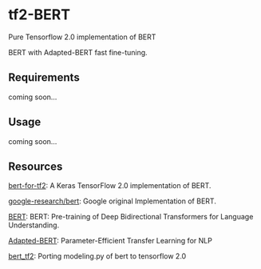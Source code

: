 # tf2-BERT
Pure Tensorflow 2.0 implementation of BERT



BERT with Adapted-BERT fast fine-tuning.



## Requirements

coming soon...



## Usage

coming soon...



## Resources

[bert-for-tf2](https://github.com/kpe/bert-for-tf2): A Keras TensorFlow 2.0 implementation of BERT.

[google-research/bert](https://github.com/google-research/bert): Google original Implementation of BERT.

[BERT](https://arxiv.org/abs/1810.04805): BERT: Pre-training of Deep Bidirectional Transformers for Language Understanding.

[Adapted-BERT](https://arxiv.org/pdf/1902.00751): Parameter-Efficient Transfer Learning for NLP

[bert_tf2](https://github.com/u10000129/bert_tf2): Porting modeling.py of bert to tensorflow 2.0

